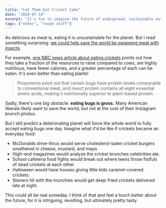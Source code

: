 ```yaml
---
title: "Let Them Eat Cricket Cake"
date: "2020-07-14"
excerpt: "It's fun to imagine the future of widespread, sustainable eating could be eating crickets. In many different forms."
tags: ["other", "tough stuff"]
---
```


As delicious as meat is, eating it is unsustainable for the planet. But I read something surprising: [we could help save the world be swapping meat with insects](https://www.nbcnews.com/mach/environment/how-eating-crickets-could-help-save-planet-n721416).

For example, [one NBC news article about eating crickets](https://www.nbcnews.com/mach/environment/how-eating-crickets-could-help-save-planet-n721416) points out how they take a fraction of the resources to raise compared to cows, are highly nutritious, have fewer calories, and a greater percentage of each can be eaten. It's even better than eating plants!

> Proponents point out that certain bugs have protein levels comparable to conventional meat, and insect protein contains all eight essential amino acids, making it nutritionally superior to plant-based protein.

Sadly, there's one big obstacle: **eating bugs is gross.** Many American liberals likely want to save the world, but not at the cost of their Instagram brunch photos.

But I still predict a deteriorating planet will force the whole world to fully accept eating bugs one day. Imagine what it'd be like if crickets became an everyday food:

* McDonalds drive-thrus would serve cholesterol-laden cricket burgers smothered in cheese, mustard, and mayo.
* High-end magazines would analyze the cricket brunches celebrities ate.
* School cafeteria food fights would break out where teens throw fistfuls of dead crickets at each other.
* Halloween would have houses giving little kids caramel-covered crickets.
* Stoners hit with the munchies would get deep-fried crickets delivered late at night.

This could all be real someday. I think of that and feel a touch better about the future, for it is intriguing, revolting, but ultimately pretty tasty.

